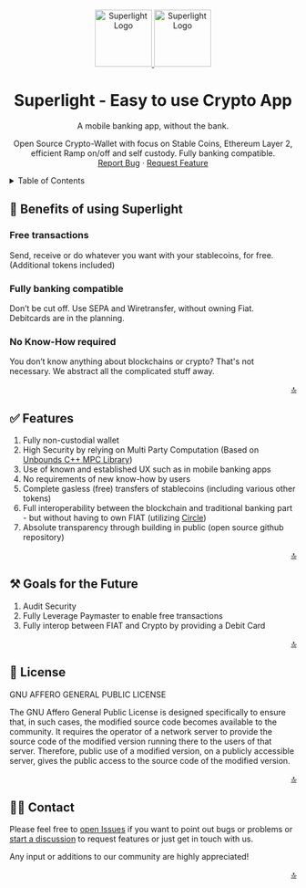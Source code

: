 <a name="readme-top"></a>

<!-- PROJECT LOGO -->
<br />
<div align="center">
  <a href="https://www.superlight.me#gh-light-mode-only">
    <img src="https://www.superlight.me/images/Logo-2.png#gh-light-mode-only" height="100px" alt="Superlight Logo" />
  </a>

  <a href="https://www.superlight.me#gh-dark-mode-only">
    <img src="https://www.superlight.me/images/Logo-3.png#gh-dark-mode-only" height="100px" alt="Superlight Logo" />
  </a>
 
 
 <h1 align="center">Superlight - Easy to use Crypto App</h1>
 
 <p align="center">
   A mobile banking app, without the bank.
    <br />

Open Source Crypto-Wallet with focus on Stable Coins, Ethereum Layer 2, efficient Ramp on/off and self custody. Fully banking compatible.
<br />
<a href="https://github.com/lauhon/Superlight/issues">Report Bug</a>
·
<a href="https://github.com/lauhon/Superlight/discussions">Request Feature</a>

 </p>
</div>
 
<!-- TABLE OF CONTENTS -->
<details>
 <summary>Table of Contents</summary>
 <ol>

   <li>
     <a href="#-unique-features">Unique Features</a>
   </li>
   <li>
     <a href="#-goals-of-this-prototype">Goals of this Prototype</a>
   </li>
   <li>
     <a href="#%EF%B8%8F-goals-for-the-future">Goals for the Future</a>
   </li>
   <li><a href="#-license">License</a></li>
   <li><a href="#-contact">Contact</a></li>
 </ol>
</details>

## 🚀 Benefits of using Superlight

### Free transactions

Send, receive or do whatever you want with your stablecoins, for free. (Additional tokens included)

### Fully banking compatible

Don’t be cut off. Use SEPA and Wiretransfer, without owning Fiat.
Debitcards are in the planning.

### No Know-How required

You don’t know anything about blockchains or crypto? That's not necessary. We abstract all the complicated stuff away.

<p align="right"><a href="#readme-top">🔝</a></p>

## ✅ Features

1. Fully non-custodial wallet
2. High Security by relying on Multi Party Computation (Based on [Unbounds C++ MPC Library](https://github.com/unboundsecurity/blockchain-crypto-mpc))
3. Use of known and established UX such as in mobile banking apps
4. No requirements of new know-how by users
5. Complete gasless (free) transfers of stablecoins (including various other tokens)
6. Full interoperability between the blockchain and traditional banking part - but without having to own FIAT (utilizing [Circle](https://www.circle.com/en/))
7. Absolute transparency through building in public (open source github repository)

<p align="right"><a href="#readme-top">🔝</a></p>

## ⚒️ Goals for the Future

1. Audit Security
2. Fully Leverage Paymaster to enable free transactions
3. Fully interop between FIAT and Crypto by providing a Debit Card

<p align="right"><a href="#readme-top">🔝</a></p>

## 📄 License

GNU AFFERO GENERAL PUBLIC LICENSE

The GNU Affero General Public License is designed specifically to ensure that, in such cases, the modified source code becomes available to the community. It requires the operator of a network server to provide the source code of the modified version running there to the users of that server. Therefore, public use of a modified version, on a publicly accessible server, gives the public access to the source code of the modified version.

<p align="right"><a href="#readme-top">🔝</a></p>

## 👋🏽 Contact

Please feel free to [open Issues](https://github.com/lauhon/Superlight/issues) if you want to point out bugs or problems or [start a discussion](https://github.com/lauhon/Superlight/discussions) to request features or just get in touch with us.

Any input or additions to our community are highly appreciated!

<p align="right"><a href="#readme-top">🔝</a></p>
